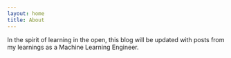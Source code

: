 ```yaml
---
layout: home
title: About
---
```


In the spirit of learning in the open, this blog will be updated with posts from my learnings as a Machine Learning Engineer.